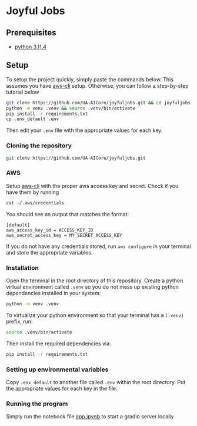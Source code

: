 # Joyful Jobs

## Prerequisites

- [python 3.11.4](https://www.python.org/downloads/release/python-3114/)

## Setup

To setup the project quickly, simply paste the commands below. This assumes you have [aws-cli](https://docs.aws.amazon.com/cli/latest/userguide/getting-started-install.html) setup. Otherwise, you can follow a step-by-step tutorial below

```sh
git clone https://github.com/UA-AICore/joyfuljobs.git && cd joyfuljobs
python -m venv .venv && source .venv/bin/activate
pip install -r requirements.txt
cp .env_default .env
```

Then edit your `.env` file with the appropriate values for each key.

### Cloning the repository

```sh
git clone https://github.com/UA-AICore/joyfuljobs.git
```

### AWS

Setup [aws-cli](https://docs.aws.amazon.com/cli/latest/userguide/getting-started-install.html) with the proper aws access key and secret. Check if you have them by running

```sh
cat ~/.aws/credentials
```

You should see an output that matches the format:

```
[default]
aws_access_key_id = ACCESS_KEY_ID
aws_secret_access_key = MY_SECRET_ACCESS_KEY
```

If you do not have any credentials stored, run `aws configure` in your terminal and store the appropriate variables.

### Installation

Open the terminal in the root directory of this repository. Create a python virtual environment called `.venv` so you do not mess up existing python dependencies installed in your system:

```sh
python -m venv .venv
```

To virtualize your python environment so that your terminal has a `(.venv)` prefix, run:

```sh
source .venv/bin/activate
```

Then install the required dependencies via:

```sh
pip install -r requirements.txt
```

### Setting up environmental variables

Copy `.env_default` to another file called `.env` within the root directory. Put the appropriate values for each key in the file.

### Running the program

Simply run the notebook file [app.ipynb](src/app.ipynb) to start a gradio server locally
